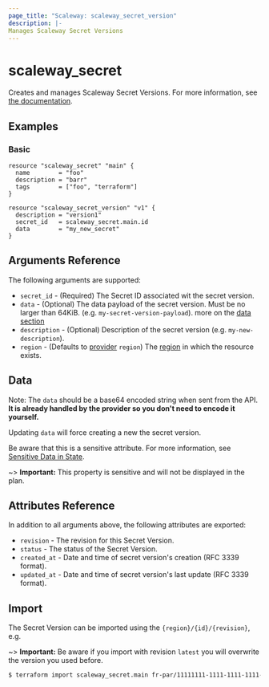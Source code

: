 ```yaml
---
page_title: "Scaleway: scaleway_secret_version"
description: |-
Manages Scaleway Secret Versions
---
```


# scaleway_secret

Creates and manages Scaleway Secret Versions.
For more information, see [the documentation](https://developers.scaleway.com/en/products/secret_manager/api/v1alpha1/#secret-versions-079501).

## Examples

### Basic

```hcl
resource "scaleway_secret" "main" {
  name        = "foo"
  description = "barr"
  tags        = ["foo", "terraform"]
}

resource "scaleway_secret_version" "v1" {
  description = "version1"
  secret_id   = scaleway_secret.main.id
  data        = "my_new_secret"
}
```

## Arguments Reference

The following arguments are supported:

- `secret_id` - (Required) The Secret ID associated wit the secret version.
- `data` - (Optional) The data payload of the secret version. Must be no larger than 64KiB. (e.g. `my-secret-version-payload`). more on the [data section](#data)
- `description` - (Optional) Description of the secret version (e.g. `my-new-description`).
- `region` - (Defaults to [provider](../index.md#region) `region`) The [region](../guides/regions_and_zones.md#regions)
  in which the resource exists.

## Data

Note: The `data` should be a base64 encoded string when sent from the API. **It is already handled by the provider so you don't need to encode it yourself.**

Updating `data` will force creating a new the secret version.

Be aware that this is a sensitive attribute. For more information, see [Sensitive Data in State](https://developer.hashicorp.com/terraform/language/state/sensitive-data).

~> **Important:**  This property is sensitive and will not be displayed in the plan.


## Attributes Reference

In addition to all arguments above, the following attributes are exported:

- `revision` - The revision for this Secret Version.
- `status` - The status of the Secret Version.
- `created_at` - Date and time of secret version's creation (RFC 3339 format).
- `updated_at` - Date and time of secret version's last update (RFC 3339 format).

## Import

The Secret Version can be imported using the `{region}/{id}/{revision}`, e.g.

~> **Important:** Be aware if you import with revision `latest` you will overwrite the version you used before.

```bash
$ terraform import scaleway_secret.main fr-par/11111111-1111-1111-1111-111111111111/2
```
